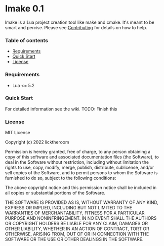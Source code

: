 # lmake 0.1

lmake is a Lua project creation tool like make and cmake. It's meant to be smart and percise. Please see [Contributing](./CONTRIBUTING.md) for details on how to help.

### Table of contents

- [Requirements](#requirements)
- [Quick Start](#quick-start)
- [License](#license)

### Requirements

- Lua <= 5.2

### Quick Start

For detailed information see the wiki.
TODO: Finish this

### License

MIT License

Copyright (c) 2022 licktheroom

Permission is hereby granted, free of charge, to any person obtaining a copy
of this software and associated documentation files (the Software), to deal
in the Software without restriction, including without limitation the rights
to use, copy, modify, merge, publish, distribute, sublicense, and/or sell
copies of the Software, and to permit persons to whom the Software is
furnished to do so, subject to the following conditions:

The above copyright notice and this permission notice shall be included in all
copies or substantial portions of the Software.

THE SOFTWARE IS PROVIDED AS IS, WITHOUT WARRANTY OF ANY KIND, EXPRESS OR
IMPLIED, INCLUDING BUT NOT LIMITED TO THE WARRANTIES OF MERCHANTABILITY,
FITNESS FOR A PARTICULAR PURPOSE AND NONINFRINGEMENT. IN NO EVENT SHALL THE
AUTHORS OR COPYRIGHT HOLDERS BE LIABLE FOR ANY CLAIM, DAMAGES OR OTHER
LIABILITY, WHETHER IN AN ACTION OF CONTRACT, TORT OR OTHERWISE, ARISING FROM,
OUT OF OR IN CONNECTION WITH THE SOFTWARE OR THE USE OR OTHER DEALINGS IN THE
SOFTWARE.
